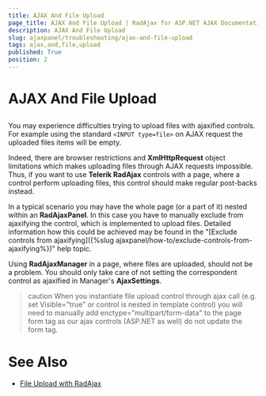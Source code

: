 ```yaml
---
title: AJAX And File Upload
page_title: AJAX And File Upload | RadAjax for ASP.NET AJAX Documentation
description: AJAX And File Upload
slug: ajaxpanel/troubleshooting/ajax-and-file-upload
tags: ajax,and,file,upload
published: True
position: 2
---
```


# AJAX And File Upload



## 

You may experience difficulties trying to upload files with ajaxified controls. For example using the standard `<INPUT type=file>` on AJAX request the uploaded files items will be empty.

Indeed, there are browser restrictions and **XmlHttpRequest** object limitations which makes uploading files through AJAX requests impossible. Thus, if you want to use **Telerik RadAjax** controls with a page, where a control perform uploading files, this control should make regular post-backs instead.

In a typical scenario you may have the whole page (or a part of it) nested within an **RadAjaxPanel**. In this case you have to manually exclude from ajaxifying the control, which is implemented to upload files. Detailed information how this could be achieved may be found in the "[Exclude controls from ajaxifying]({%slug ajaxpanel/how-to/exclude-controls-from-ajaxifying%})" help topic.

Using **RadAjaxManager** in a page, where files are uploaded, should not be a problem. You should only take care of not setting the correspondent control as ajaxified in Manager's **AjaxSettings**.

>caution When you instantiate file upload control through ajax call (e.g. set Visible="true" or control is nested in template control) you will need to manually add enctype="multipart/form-data" to the page form tag as our ajax controls (ASP.NET as well) do not update the form tag.
>




# See Also

 * [File Upload with RadAjax](https://demos.telerik.com/aspnet-ajax/Ajax/Examples/Common/FileUpload/DefaultCS.aspx)
